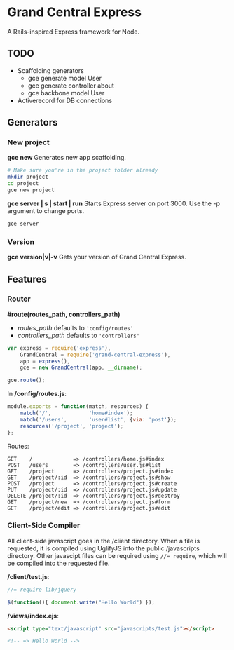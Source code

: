 # Grand Central Express

A Rails-inspired Express framework for Node.

## TODO

* Scaffolding generators
    * gce generate model User
    * gce generate controller about
    * gce backbone model User
* Activerecord for DB connections

## Generators

### New project

__gce new <name>__
Generates new app scaffolding.
```sh
# Make sure you're in the project folder already
mkdir project
cd project
gce new project
```

__gce server | s | start | run__
Starts Express server on port 3000. Use the -p argument to change ports.
```sh
gce server
```
### Version

__gce version|v|-v__
Gets your version of Grand Central Express.


## Features

### Router

__#route(routes_path, controllers_path)__

* *routes_path* defaults to `'config/routes'`
* *controllers_path* defaults to `'controllers'`

```js
var express = require('express'),
    GrandCentral = require('grand-central-express'),
    app = express(),
    gce = new GrandCentral(app, __dirname);

gce.route();
```

In __/config/routes.js__:
```js
module.exports = function(match, resources) {
    match('/',            'home#index');
    match('/users',       'user#list', {via: 'post'});
    resources('/project', 'project');
};
```
Routes:
```
GET    /             => /controllers/home.js#index
POST   /users        => /controllers/user.js#list
GET    /project      => /controllers/project.js#index
GET    /project/:id  => /controllers/project.js#show
POST   /project      => /controllers/project.js#create
PUT    /project/:id  => /controllers/project.js#update
DELETE /project/:id  => /controllers/project.js#destroy
GET    /project/new  => /controllers/project.js#form
GET    /project/edit => /controllers/project.js#edit
```

### Client-Side Compiler

All client-side javascript goes in the /client directory. When a file is requested, it is compiled using UglifyJS into the public /javascripts directory. Other javascipt files can be required using `//= require`, which will be compiled into the requested file.

__/client/test.js__:
```js
//= require lib/jquery

$(function(){ document.write("Hello World") });
```

__/views/index.ejs__:
```html
<script type="text/javascript" src="javascripts/test.js"></script>

<!-- => Hello World -->
```
